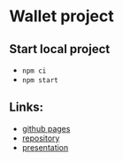 # Wallet project

## Start local project

- `npm ci`
- `npm start`

## Links:

- [github pages](https://nikolaylemehov.github.io/wallet_front/)
- [repository](https://github.com/NikolayLemehov/wallet_front)
- [presentation](https://github.com/NikolayLemehov/wallet_front/files/10675536/presentation.pptx)
